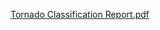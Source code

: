 [Tornado Classification Report.pdf](https://github.com/user-attachments/files/18776788/Tornado.Classification.Report.pdf)
